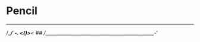 # Pencil
  ________________________________________________
 /\______________________________________________/`-.
<()>____________________________________________<    ##
 \/______________________________________________\,-'
